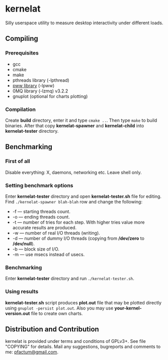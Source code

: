 kernelat
===============

Silly userspace utility to measure desktop interactivity under different loads.

Compiling
---------

### Prerequisites

* gcc
* cmake
* make
* pthreads library (-lpthread)
* [pww library](https://github.com/pfactum/libpww) (-lpww)
* 0MQ library (-lzmq) v3.2.2
* gnuplot (optional for charts plotting)

### Compilation

Create **build** directory, enter it and type `cmake ..`. Then type `make` to build binaries. After that copy **kernelat-spawner** and **kernelat-child** into **kernelat-tester** directory.

Benchmarking
------------

### First of all

Disable everything: X, daemons, networking etc. Leave shell only.

### Setting benchmark options

Enter **kernelat-tester** directory and open **kernelat-tester.sh** file for editing. Find `./kernelat-spawner blah-blah` row and change the following:

* -f — starting threads count.
* -o — ending threads count.
* -t — number of tries for each step. With higher tries value more accurate results are produced.
* -w — number of real I/O threads (writing).
* -d — number of dummy I/O threads (copying from __/dev/zero__ to __/dev/null__).
* -b — block size of I/O.
* -m — use msecs instead of usecs.

### Benchmarking

Enter **kernelat-tester** directory and run `./kernelat-tester.sh`.

### Using results

**kernelat-tester.sh** script produces **plot.out** file that may be plotted directly using `gnuplot -persist plot.out`. Also you may use **your-kernel-version.out** file to create own charts.

Distribution and Contribution
-----------------------------

kernelat is provided under terms and conditions of GPLv3+. See file "COPYING" for details. Mail any suggestions, bugreports and comments to me: pfactum@gmail.com.
